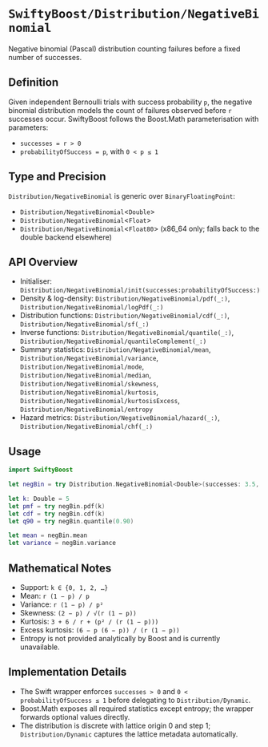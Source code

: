 # ``SwiftyBoost/Distribution/NegativeBinomial``

Negative binomial (Pascal) distribution counting failures before a fixed number of successes.

## Definition

Given independent Bernoulli trials with success probability `p`, the negative binomial distribution
models the count of failures observed before `r` successes occur. SwiftyBoost follows the Boost.Math
parameterisation with parameters:

- `successes = r > 0`
- `probabilityOfSuccess = p`, with `0 < p ≤ 1`

## Type and Precision

``Distribution/NegativeBinomial`` is generic over `BinaryFloatingPoint`:

- ``Distribution/NegativeBinomial``<`Double`>
- ``Distribution/NegativeBinomial``<`Float`>
- ``Distribution/NegativeBinomial``<`Float80`> (x86_64 only; falls back to the double backend elsewhere)

## API Overview

- Initialiser: ``Distribution/NegativeBinomial/init(successes:probabilityOfSuccess:)``
- Density & log-density: ``Distribution/NegativeBinomial/pdf(_:)``, ``Distribution/NegativeBinomial/logPdf(_:)``
- Distribution functions: ``Distribution/NegativeBinomial/cdf(_:)``, ``Distribution/NegativeBinomial/sf(_:)``
- Inverse functions: ``Distribution/NegativeBinomial/quantile(_:)``, ``Distribution/NegativeBinomial/quantileComplement(_:)``
- Summary statistics: ``Distribution/NegativeBinomial/mean``, ``Distribution/NegativeBinomial/variance``,
  ``Distribution/NegativeBinomial/mode``, ``Distribution/NegativeBinomial/median``,
  ``Distribution/NegativeBinomial/skewness``, ``Distribution/NegativeBinomial/kurtosis``,
  ``Distribution/NegativeBinomial/kurtosisExcess``, ``Distribution/NegativeBinomial/entropy``
- Hazard metrics: ``Distribution/NegativeBinomial/hazard(_:)``, ``Distribution/NegativeBinomial/chf(_:)``

## Usage

```swift
import SwiftyBoost

let negBin = try Distribution.NegativeBinomial<Double>(successes: 3.5, probabilityOfSuccess: 0.4)

let k: Double = 5
let pmf = try negBin.pdf(k)
let cdf = try negBin.cdf(k)
let q90 = try negBin.quantile(0.90)

let mean = negBin.mean
let variance = negBin.variance
```

## Mathematical Notes

- Support: `k ∈ {0, 1, 2, …}`
- Mean: `r (1 − p) / p`
- Variance: `r (1 − p) / p²`
- Skewness: `(2 − p) / √(r (1 − p))`
- Kurtosis: `3 + 6 / r + (p² / (r (1 − p)))`
- Excess kurtosis: `(6 − p (6 − p)) / (r (1 − p))`
- Entropy is not provided analytically by Boost and is currently unavailable.

## Implementation Details

- The Swift wrapper enforces `successes > 0` and `0 < probabilityOfSuccess ≤ 1` before delegating to
  ``Distribution/Dynamic``.
- Boost.Math exposes all required statistics except entropy; the wrapper forwards optional values
  directly.
- The distribution is discrete with lattice origin 0 and step 1; ``Distribution/Dynamic`` captures the
  lattice metadata automatically.
